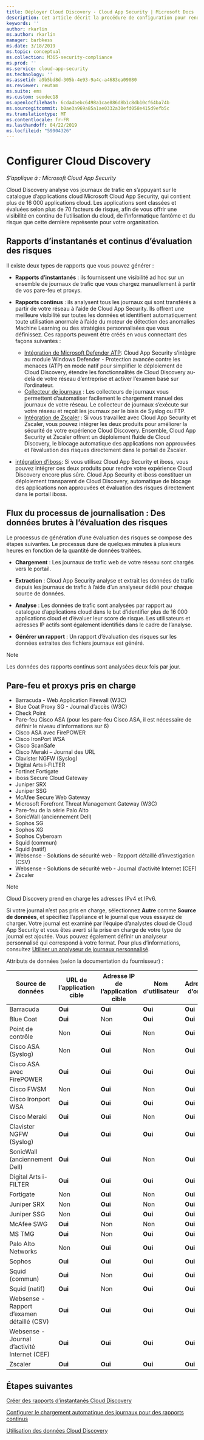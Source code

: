 ```yaml
---
title: Déployer Cloud Discovery - Cloud App Security | Microsoft Docs
description: Cet article décrit la procédure de configuration pour rendre Cloud Discovery opérationnel.
keywords: ''
author: rkarlin
ms.author: rkarlin
manager: barbkess
ms.date: 3/18/2019
ms.topic: conceptual
ms.collection: M365-security-compliance
ms.prod: ''
ms.service: cloud-app-security
ms.technology: ''
ms.assetid: a9b5bd8d-305b-4e93-9a4c-a4683ea09080
ms.reviewer: reutam
ms.suite: ems
ms.custom: seodec18
ms.openlocfilehash: 6cda4bebc6498a1cae886d8b1c8db10cf64ba74b
ms.sourcegitcommit: b0ae3a969a85a1ae0332a30efd058e415d9efb5c
ms.translationtype: MT
ms.contentlocale: fr-FR
ms.lasthandoff: 04/22/2019
ms.locfileid: "59904326"
---
```

# <a name="set-up-cloud-discovery"></a>Configurer Cloud Discovery

*S’applique à : Microsoft Cloud App Security*

Cloud Discovery analyse vos journaux de trafic en s’appuyant sur le catalogue d’applications cloud Microsoft Cloud App Security, qui contient plus de 16 000 applications cloud. Les applications sont classées et évaluées selon plus de 70 facteurs de risque, afin de vous offrir une visibilité en continu de l’utilisation du cloud, de l’informatique fantôme et du risque que cette dernière représente pour votre organisation.

## <a name="snapshot-and-continuous-risk-assessment-reports"></a>Rapports d’instantanés et continus d’évaluation des risques 

Il existe deux types de rapports que vous pouvez générer : 

- **Rapports d’instantanés** : ils fournissent une visibilité ad hoc sur un ensemble de journaux de trafic que vous chargez manuellement à partir de vos pare-feu et proxys.

- **Rapports continus** : ils analysent tous les journaux qui sont transférés à partir de votre réseau à l’aide de Cloud App Security. Ils offrent une meilleure visibilité sur toutes les données et identifient automatiquement toute utilisation anormale à l’aide du moteur de détection des anomalies Machine Learning ou des stratégies personnalisées que vous définissez. Ces rapports peuvent être créés en vous connectant des façons suivantes :

  - [Intégration de Microsoft Defender ATP](wdatp-integration.md): Cloud App Security s’intègre au module Windows Defender - Protection avancée contre les menaces (ATP) en mode natif pour simplifier le déploiement de Cloud Discovery, étendre les fonctionnalités de Cloud Discovery au-delà de votre réseau d’entreprise et activer l’examen basé sur l’ordinateur.
  - [Collecteur de journaux](discovery-docker.md) : Les collecteurs de journaux vous permettent d’automatiser facilement le chargement manuel des journaux de votre réseau. Le collecteur de journaux s’exécute sur votre réseau et reçoit les journaux par le biais de Syslog ou FTP.
  - [Intégration de Zscaler](zscaler-integration.md) : Si vous travaillez avec Cloud App Security et Zscaler, vous pouvez intégrer les deux produits pour améliorer la sécurité de votre expérience Cloud Discovery. Ensemble, Cloud App Security et Zscaler offrent un déploiement fluide de Cloud Discovery, le blocage automatique des applications non approuvées et l’évaluation des risques directement dans le portail de Zscaler.
 - [intégration d’iboss](iboss-integration.md): Si vous utilisez Cloud App Security et iboss, vous pouvez intégrer ces deux produits pour rendre votre expérience Cloud Discovery encore plus sûre. Cloud App Security et iboss constituer un déploiement transparent de Cloud Discovery, automatique de blocage des applications non approuvées et évaluation des risques directement dans le portail iboss.

## <a name="log-process-flow-from-raw-data-to-risk-assessment"></a>Flux du processus de journalisation : Des données brutes à l’évaluation des risques

Le processus de génération d’une évaluation des risques se compose des étapes suivantes. Le processus dure de quelques minutes à plusieurs heures en fonction de la quantité de données traitées.  

- **Chargement** : Les journaux de trafic web de votre réseau sont chargés vers le portail.  

- **Extraction** : Cloud App Security analyse et extrait les données de trafic depuis les journaux de trafic à l’aide d’un analyseur dédié pour chaque source de données.  

- **Analyse** : Les données de trafic sont analysées par rapport au catalogue d’applications cloud dans le but d’identifier plus de 16 000 applications cloud et d’évaluer leur score de risque. Les utilisateurs et adresses IP actifs sont également identifiés dans le cadre de l’analyse.  

- **Générer un rapport** : Un rapport d’évaluation des risques sur les données extraites des fichiers journaux est généré.


>[!NOTE]
> Les données des rapports continus sont analysées deux fois par jour.



## Pare-feu et proxys pris en charge <a name="supported-firewalls-and-proxies"></a>

- Barracuda - Web Application Firewall (W3C)
- Blue Coat Proxy SG - Journal d’accès (W3C)
- Check Point
- Pare-feu Cisco ASA (pour les pare-feu Cisco ASA, il est nécessaire de définir le niveau d’informations sur 6)
- Cisco ASA avec FirePOWER
- Cisco IronPort WSA
- Cisco ScanSafe
- Cisco Meraki – Journal des URL
- Clavister NGFW (Syslog)
- Digital Arts i-FILTER
- Fortinet Fortigate
- iboss Secure Cloud Gateway
- Juniper SRX
- Juniper SSG
- McAfee Secure Web Gateway
- Microsoft Forefront Threat Management Gateway (W3C)
- Pare-feu de la série Palo Alto
- SonicWall (anciennement Dell)
- Sophos SG
- Sophos XG
- Sophos Cyberoam
- Squid (commun)
- Squid (natif)
- Websense - Solutions de sécurité web - Rapport détaillé d’investigation (CSV)
- Websense - Solutions de sécurité web - Journal d’activité Internet (CEF)
- Zscaler

> [!NOTE]
> Cloud Discovery prend en charge les adresses IPv4 et IPv6.

Si votre journal n’est pas pris en charge, sélectionnez **Autre** comme **Source de données**, et spécifiez l’appliance et le journal que vous essayez de charger. Votre journal est examiné par l’équipe d’analystes cloud de Cloud App Security et vous êtes averti si la prise en charge de votre type de journal est ajoutée. Vous pouvez également définir un analyseur personnalisé qui correspond à votre format. Pour plus d’informations, consultez [Utiliser un analyseur de journaux personnalisé](custom-log-parser.md).


Attributs de données (selon la documentation du fournisseur) :


|                 Source de données                  |    URL de l’application cible    |    Adresse IP de l’application cible     |       Nom d'utilisateur       |      Adresse IP d’origine       |    Total du trafic     |    Octets chargés    |
|----------------------------------------------|----------------------|----------------------|----------------------|----------------------|----------------------|----------------------|
|                  Barracuda                   | <strong>Oui</strong> | <strong>Oui</strong> | <strong>Oui</strong> | <strong>Oui</strong> |          Non          |          Non          |
|                  Blue Coat                   | <strong>Oui</strong> |          Non          | <strong>Oui</strong> | <strong>Oui</strong> | <strong>Oui</strong> | <strong>Oui</strong> |
|                  Point de contrôle                  |          Non          | <strong>Oui</strong> |          Non          | <strong>Oui</strong> |          Non          |          Non          |
|              Cisco ASA (Syslog)              |          Non          | <strong>Oui</strong> |          Non          | <strong>Oui</strong> | <strong>Oui</strong> |          Non          |
|           Cisco ASA avec FirePOWER           | <strong>Oui</strong> | <strong>Oui</strong> | <strong>Oui</strong> | <strong>Oui</strong> | <strong>Oui</strong> | <strong>Oui</strong> |
|                  Cisco FWSM                  |          Non          | <strong>Oui</strong> |          Non          | <strong>Oui</strong> | <strong>Oui</strong> |          Non          |
|              Cisco Ironport WSA              | <strong>Oui</strong> | <strong>Oui</strong> | <strong>Oui</strong> | <strong>Oui</strong> | <strong>Oui</strong> | <strong>Oui</strong> |
|                 Cisco Meraki                 | <strong>Oui</strong> | <strong>Oui</strong> |          Non          | <strong>Oui</strong> |          Non          |          Non          |
|           Clavister NGFW (Syslog)            | <strong>Oui</strong> | <strong>Oui</strong> | <strong>Oui</strong> | <strong>Oui</strong> | <strong>Oui</strong> | <strong>Oui</strong> |
|                SonicWall (anciennement Dell)                | <strong>Oui</strong> | <strong>Oui</strong> |          Non          | <strong>Oui</strong> | <strong>Oui</strong> | <strong>Oui</strong> |
|            Digital Arts i-FILTER             | <strong>Oui</strong> | <strong>Oui</strong> | <strong>Oui</strong> | <strong>Oui</strong> | <strong>Oui</strong> | <strong>Oui</strong> |
|                  Fortigate                   |          Non          | <strong>Oui</strong> |          Non          | <strong>Oui</strong> | <strong>Oui</strong> | <strong>Oui</strong> |
|                 Juniper SRX                  |          Non          | <strong>Oui</strong> |          Non          | <strong>Oui</strong> | <strong>Oui</strong> | <strong>Oui</strong> |
|                 Juniper SSG                  |          Non          | <strong>Oui</strong> | <strong>Oui</strong> | <strong>Oui</strong> | <strong>Oui</strong> | <strong>Oui</strong> |
|                  McAfee SWG                  | <strong>Oui</strong> |          Non          |          Non          | <strong>Oui</strong> | <strong>Oui</strong> | <strong>Oui</strong> |
|                    MS TMG                    | <strong>Oui</strong> |          Non          | <strong>Oui</strong> | <strong>Oui</strong> | <strong>Oui</strong> | <strong>Oui</strong> |
|              Palo Alto Networks              |          Non          | <strong>Oui</strong> | <strong>Oui</strong> | <strong>Oui</strong> | <strong>Oui</strong> | <strong>Oui</strong> |
|                    Sophos                    | <strong>Oui</strong> | <strong>Oui</strong> | <strong>Oui</strong> | <strong>Oui</strong> | <strong>Oui</strong> |          Non          |
|                Squid (commun)                | <strong>Oui</strong> |          Non          | <strong>Oui</strong> | <strong>Oui</strong> |          Non          | <strong>Oui</strong> |
|                Squid (natif)                | <strong>Oui</strong> |          Non          | <strong>Oui</strong> | <strong>Oui</strong> |          Non          | <strong>Oui</strong> |
| Websense - Rapport d’examen détaillé (CSV) | <strong>Oui</strong> | <strong>Oui</strong> | <strong>Oui</strong> | <strong>Oui</strong> | <strong>Oui</strong> | <strong>Oui</strong> |
|    Websense - Journal d’activité Internet (CEF)    | <strong>Oui</strong> | <strong>Oui</strong> | <strong>Oui</strong> | <strong>Oui</strong> | <strong>Oui</strong> | <strong>Oui</strong> |
|                   Zscaler                    | <strong>Oui</strong> | <strong>Oui</strong> | <strong>Oui</strong> | <strong>Oui</strong> | <strong>Oui</strong> | <strong>Oui</strong> |
     


## <a name="next-steps"></a>Étapes suivantes

[Créer des rapports d’instantanés Cloud Discovery](create-snapshot-cloud-discovery-reports.md)

[Configurer le chargement automatique des journaux pour des rapports continus](configure-automatic-log-upload-for-continuous-reports.md)

[Utilisation des données Cloud Discovery](working-with-cloud-discovery-data.md)
